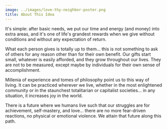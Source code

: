 ```yaml
---
image: ../images/love-thy-neighbor-poster.png
title: About This Idea
---
```


It's simple: after basic needs, we put our time and energy (and money) into
extra areas, and it's one of life's grandest rewards when we give without
conditions and without any expectation of return.

What each person gives is totally up to them... this is not something to ask of
others for any reason other than for their own benefit. Our gifts start small,
whatever is easily afforded, and they grow throughout our lives. They are not to
be measured, except maybe by individuals for their own sense of accomplishment.

Millenia of experience and tomes of philosophy point us to this way of living.
It can be practiced wherever we live, whether in the most enlightened community
or in the staunchest totalitarian or capitalist societies... in any situation,
it increases joy in the world.

There is a future where we humans live such that our struggles are for
achievement, self-mastery, and love... there are no more fear-driven reactions,
no physical or emotional violence. We attain that future along this path.